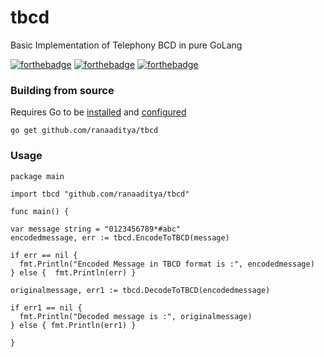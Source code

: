# tbcd
Basic Implementation of Telephony BCD in pure GoLang

[![forthebadge](https://forthebadge.com/images/badges/made-with-go.svg)](https://forthebadge.com)
[![forthebadge](https://forthebadge.com/images/badges/built-with-love.svg)](https://forthebadge.com)
[![forthebadge](https://forthebadge.com/images/badges/open-source.svg)](https://forthebadge.com)

### Building from source
Requires Go to be [installed](https://golang.org/doc/install) and [configured](https://golang.org/doc/install#testing)
```
go get github.com/ranaaditya/tbcd
```
### Usage
```
package main

import tbcd "github.com/ranaaditya/tbcd"

func main() {

var message string = "0123456789*#abc"
encodedmessage, err := tbcd.EncodeToTBCD(message)

if err == nil {
  fmt.Println("Encoded Message in TBCD format is :", encodedmessage)
} else {  fmt.Println(err) }

originalmessage, err1 := tbcd.DecodeToTBCD(encodedmessage)

if err1 == nil {
  fmt.Println("Decoded message is :", originalmessage)
} else { fmt.Println(err1) }

}
```
